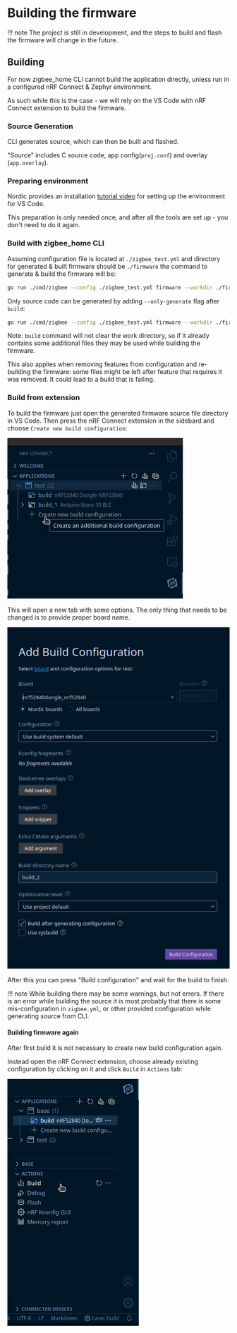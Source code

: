 # Building the firmware

!!! note
    The project is still in development, and the steps to build and flash the firmware will change in the future.

## Building

For now zigbee_home CLI cannot build the application directly, unless run in a configured nRF Connect & Zephyr environment.

As such while this is the case - we will rely on the VS Code with nRF Connect extension to build the firmware.

### Source Generation
CLI generates source, which can then be built and flashed.

"Source" includes C source code, app config(`proj.conf`) and overlay (`app.overlay`).


### Preparing environment
Nordic provides an installation [tutorial video](https://www.youtube.com/watch?v=EAJdOqsL9m8&t=0s) for setting up the environment for VS Code.

This preparation is only needed once, and after all the tools are set up - you don't need to do it again.

### Build with zigbee_home CLI
Assuming configuration file is located at `./zigbee_test.yml` and directory for generated & built firmware should be `./firmware` the command to generate & build the firmware will be:
```sh
go run ./cmd/zigbee --config ./zigbee_test.yml firmware --workdir ./firmware build
```

Only source code can be generated by adding `--only-generate` flag after `build`:
```sh
go run ./cmd/zigbee --config ./zigbee_test.yml firmware --workdir ./firmware build --only-generate
```

Note: `build` command will not clear the work directory, so if it already contains some additional files they may be used while building the firmware.

This also applies when removing features from configuration and re-building the firmware: some files might be left after feature that requires it was removed.
It could lead to a build that is failing.

### Build from extension

To build the firmware just open the generated firmware source file directory in VS Code.
Then press the nRF Connect extension in the sidebard and choose `Create new build configuration`:

![New build configuration](../img/create_new_build_config.png)

This will open a new tab with some options. The only thing that needs to be changed is to provide proper board name.

![Adjust the board name](../img/new_build_config_params.png)

After this you can press "Build configuration" and wait for the build to finish.

!!! note
    While building there may be some warnings, but not errors. If there is an error while building the source it is most probably that there is some mis-configuration in `zigbee.yml`, or other provided configuration while generating source from CLI.

#### Building firmware again
After first build it is not necessary to create new build configuration again.

Instead open the nRF Connect extension, choose already existing configuration by clicking on it and click `Build` in `Actions` tab:

![Build existing configuration](../img/build.png)
